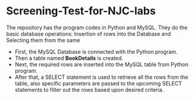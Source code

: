 # Screening-Test-for-NJC-labs
The repository has the program codes in Python and MySQL. They do the basic database operations: Insertion of rows into the Database and Selecting them from the same 

- First, the MySQL Database is connected with the Python program.
- Then a table named <b>BookDetails</b> is created.
- Next, the required rows are inserted into the MySQL table from Python program.
- After that, a SELECT statement is used to retrieve all the rows from the table, also specific parameters are passed to the upcoming SELECT statements to filter out the rows based upon desired criteria.
